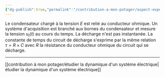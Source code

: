 ```yaml
---
{"dg-publish":true,"permalink":"/contribution-a-mon-potager/aspect-experimental-de-la-decharge-du-condansateur-dans-un-conducteur-ohmique/"}
---
```


Le condensateur chargé à la tension $E$ est relié au conducteur ohmique. Un système d'acquisition est branché aux bornes du condensateur et mesure la tension $u_{t}(t)$ au cours du temps. La décharge n'est pas instantanée. La constante de temps du circuit de décharge s'exprime par la même relation $\tau=R \times C$ avec $R$ la résistance du conducteur ohmique du circuit qui se décharge.

---
[[contribution à mon potager/étudier la dynamique d'un système électrique\|étudier la dynamique d'un système électrique]]